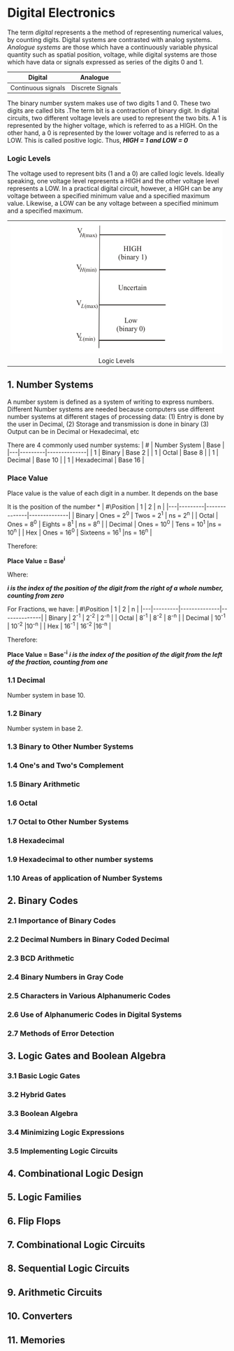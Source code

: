 # Digital Electronics

The term *digital* represents a the method of representing numerical values, by counting digits. Digital systems are contrasted with analog systems. *Analogue systems* are those which have a continuously variable physical quantity such as spatial position, voltage, while digital systems are those which have data or signals expressed as series of the digits 0 and 1.

| Digital | Analogue     | 
|---------|--------------|
|Continuous signals| Discrete Signals |



The binary number system makes use of two digits 1 and 0. These two digits are called bits .The term bit is a contraction of binary digit. In digital circuits, two different voltage levels are used to represent the two bits. A 1 is represented by the higher voltage, which is referred to as a HIGH. On the other hand, a 0 is represented by the lower voltage and is referred to as a LOW. This is called positive logic. Thus,
    ***HIGH = 1 and LOW = 0***

### Logic Levels
The voltage used to represent bits (1 and a 0) are called logic levels. Ideally speaking, one voltage level represents a HIGH and the other voltage level represents a LOW. In a practical digital circuit, however, a HIGH can be any voltage
between a specified minimum value and a specified maximum value. Likewise, a LOW can be any voltage between a specified minimum and a specified maximum.

|  |
|:---------:|
|![](images/LogicLevels.png)|
|Logic Levels|


## 1. Number Systems
A number system is defined as a system of writing to express numbers. Different Number systems are needed because computers use different number systems at different stages of processing data: (1) Entry is done by the user in Decimal, (2) Storage and transmission is done in binary (3) Output can be in Decimal or Hexadecimal, etc

There are 4 commonly used number systems:
| # | Number System | Base     | 
|---|---------|--------------|
| 1 | Binary | Base 2 |
| 1 | Octal | Base 8 |
| 1 | Decimal | Base 10 |
| 1 | Hexadecimal | Base 16 |


### Place Value
Place value is the value of each digit in a number. It depends on the base

It is the position of the number *
| #\Position | 1 | 2     |  n |
|---|---------|--------------|--------------|
| Binary | Ones = 2<sup>0</sup> | Twos = 2<sup>1</sup> | ns = 2<sup>n</sup> |
| Octal | Ones = 8<sup>0</sup> | Eights = 8<sup>1</sup> | ns = 8<sup>n</sup> |
| Decimal | Ones = 10<sup>0</sup> | Tens = 10<sup>1</sup> |ns = 10<sup>n</sup> |
| Hex | Ones = 16<sup>0</sup> | Sixteens = 16<sup>1</sup> |ns = 16<sup>n</sup> |

Therefore:

**Place Value = Base<sup>i</sup>**

Where:

***i is the index of the position of the digit from the right of a whole number, counting from zero***

For Fractions, we have:
| #\Position | 1 | 2     |  n |
|---|---------|--------------|--------------|
| Binary |  2<sup>-1</sup> | 2<sup>-2</sup> | 2<sup>-n</sup> |
| Octal |  8<sup>-1</sup> | 8<sup>-2</sup> |  8<sup>-n</sup> |
| Decimal | 10<sup>-1</sup> | 10<sup>-2</sup> |10<sup>-n</sup> |
| Hex | 16<sup>-1</sup> | 16<sup>-2</sup> |16<sup>-n</sup> |

Therefore:

**Place Value = Base<sup>-i</sup>**
***i is the index of the position of the digit from the left of the fraction, counting from one***


### 1.1 Decimal
Number system in base 10.

### 1.2 Binary
Number system in base 2.



### 1.3 Binary to Other Number Systems


### 1.4 One's and Two's Complement


### 1.5 Binary Arithmetic


### 1.6 Octal


### 1.7 Octal to Other Number Systems


### 1.8 Hexadecimal

### 1.9 Hexadecimal to other number systems


### 1.10 Areas of application of Number Systems




## 2. Binary Codes


### 2.1 Importance of Binary Codes
### 2.2 Decimal Numbers in Binary Coded Decimal
### 2.3 BCD Arithmetic
### 2.4 Binary Numbers in Gray Code
### 2.5 Characters in Various Alphanumeric Codes
### 2.6 Use of Alphanumeric Codes in Digital Systems
### 2.7 Methods of Error Detection




## 3. Logic Gates and Boolean Algebra
### 3.1 Basic Logic Gates
### 3.2 Hybrid Gates
### 3.3 Boolean Algebra
### 3.4 Minimizing Logic Expressions
### 3.5 Implementing Logic Circuits

## 4. Combinational Logic Design
## 5. Logic Families
## 6. Flip Flops
## 7. Combinational Logic Circuits
## 8. Sequential Logic Circuits
## 9. Arithmetic Circuits
## 10. Converters
## 11. Memories